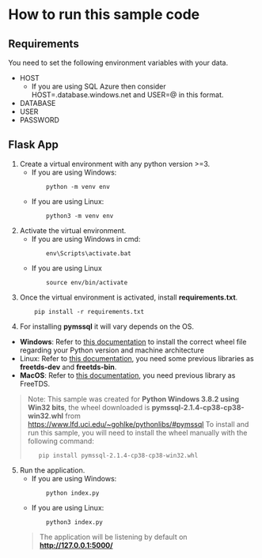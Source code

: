 
# How to run this sample code

## Requirements
You need to set the following environment variables with your data.

- HOST
   - If you are using SQL Azure then consider HOST=<servername>.database.windows.net and USER=<username>@<servername> in this format.
- DATABASE
- USER
- PASSWORD


## Flask App
1. Create a virtual environment with any python version >=3.
    - If you are using Windows:
        ```shell
            python -m venv env
        ```
    - If you are using Linux:
        ```shell
            python3 -m venv env
       ```
2. Activate the virtual environment.
    - If you are using Windows in cmd:
        ```shell
            env\Scripts\activate.bat
        ```
    - If you are using Linux
        ```shell
            source env/bin/activate
        ```
3. Once the virtual environment is activated, install **requirements.txt**.
    ```shell
        pip install -r requirements.txt
    ```
4. For installing **pymssql** it will vary depends on the OS.

- **Windows**: Refer to [this documentation](https://docs.microsoft.com/en-us/sql/connect/python/pymssql/step-1-configure-development-environment-for-pymssql-python-development?view=sql-server-ver15#windows) to install the correct wheel file regarding your Python version and machine architecture
- Linux: Refer to [this documentation](https://docs.microsoft.com/en-us/sql/connect/python/pymssql/step-1-configure-development-environment-for-pymssql-python-development?view=sql-server-ver15#ubuntu-linux), you need some previous libraries as **freetds-dev** and **freetds-bin**.
- **MacOS**: Refer to [this documentation](https://docs.microsoft.com/en-us/sql/connect/python/pymssql/step-1-configure-development-environment-for-pymssql-python-development?view=sql-server-ver15#macos), you need previous library as FreeTDS.

> Note: This sample was created for  **Python Windows 3.8.2 using Win32 bits**, the wheel downloaded is **pymssql-2.1.4-cp38-cp38-win32.whl** from https://www.lfd.uci.edu/~gohlke/pythonlibs/#pymssql
> To install and run this sample, you will need to install the wheel manually with the following command:
>```shell
>    pip install pymssql-2.1.4-cp38-cp38-win32.whl 
>```

5. Run the application.
    - If you are using Windows:
        ```shell
            python index.py
        ```
    - If you are using Linux:
        ```shell
            python3 index.py
        ```
    > The application will be listening by default on **http://127.0.0.1:5000/**


